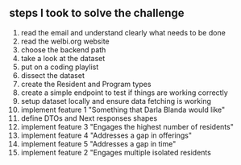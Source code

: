 ## steps I took to solve the challenge

1. read the email and understand clearly what needs to be done
1. read the welbi.org website
1. choose the backend path
1. take a look at the dataset
1. put on a coding playlist
1. dissect the dataset
1. create the Resident and Program types
1. create a simple endpoint to test if things are working correctly
1. setup dataset locally and ensure data fetching is working
1. implement feature 1 "Something that Darla Blanda would like"
1. define DTOs and Next responses shapes
1. implement feature 3 "Engages the highest number of residents"
1. implement feature 4 "Addresses a gap in offerings"
1. implement feature 5 "Addresses a gap in time"
1. implement feature 2 "Engages multiple isolated residents
